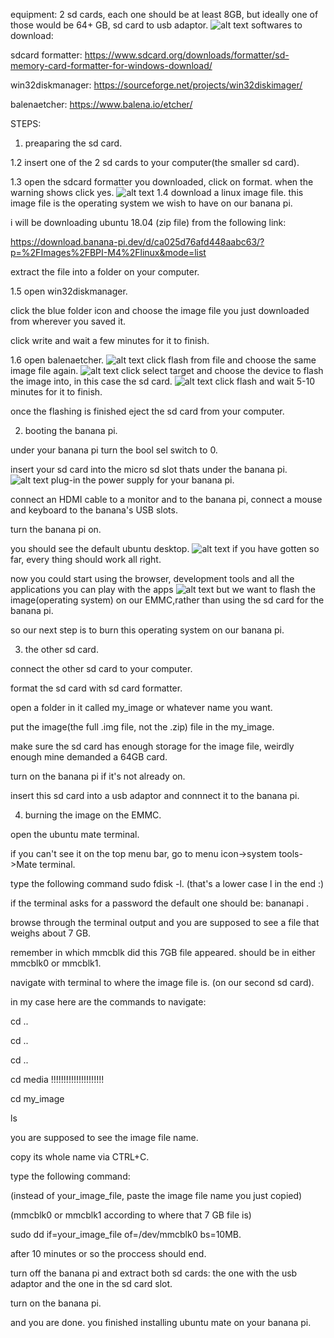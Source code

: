 equipment: 2 sd cards, each one should be at least 8GB, but ideally one of those would be 64+ GB, sd card to usb adaptor.
![alt text](https://github.com/tomer-erez/install-linux-os-banana-pi-m4/blob/main/banana%20instructions/equipment.jpeg)
softwares to download:

sdcard formatter: https://www.sdcard.org/downloads/formatter/sd-memory-card-formatter-for-windows-download/

win32diskmanager: https://sourceforge.net/projects/win32diskimager/

balenaetcher: https://www.balena.io/etcher/


STEPS:
1. preaparing the sd card. 

1.2 insert one of the 2 sd cards to your computer(the smaller sd card). 

1.3 open the sdcard formatter you downloaded, click on format. when the warning shows click yes.
![alt text](https://github.com/tomer-erez/install-linux-os-banana-pi-m4/blob/main/banana%20instructions/sdformatter-1.jpg)
1.4 download a linux image file. this image file is the operating system we wish to have on our banana pi.

i will be downloading ubuntu 18.04 (zip file) from the following link:

https://download.banana-pi.dev/d/ca025d76afd448aabc63/?p=%2FImages%2FBPI-M4%2Flinux&mode=list

extract the file into a folder on your computer.

1.5 open win32diskmanager.

click the blue folder icon and choose the image file you just downloaded from wherever you saved it.

click write and wait a few minutes for it to finish.


1.6 open balenaetcher.
![alt text](https://github.com/tomer-erez/install-linux-os-banana-pi-m4/blob/main/banana%20instructions/balena1_page-0001.jpg)
click flash from file and choose the same image file again.
![alt text](https://github.com/tomer-erez/install-linux-os-banana-pi-m4/blob/main/banana%20instructions/balena2_page-0001.jpg)
click select target and choose the device to flash the image into, in this case the sd card.
![alt text](https://github.com/tomer-erez/install-linux-os-banana-pi-m4/blob/main/banana%20instructions/balena3_page-0001.jpg)
click flash and wait 5-10 minutes for it to finish. 

once the flashing is finished eject the sd card from your computer.


2. booting the banana pi.

under your banana pi turn the bool sel switch to 0.

insert your sd card into the micro sd slot thats under the banana pi.
![alt text](https://github.com/tomer-erez/install-linux-os-banana-pi-m4/blob/main/banana%20instructions/sel%20switch-1.jpg)
plug-in the power supply for your banana pi.

connect an HDMI cable to a monitor and to the banana pi, connect a mouse and keyboard to the banana's USB slots.

turn the banana pi on.

you should see the default ubuntu desktop.
![alt text](https://github.com/tomer-erez/install-linux-os-banana-pi-m4/blob/main/banana%20instructions/desktop%20screen.jpg)
if you have gotten so far, every thing should work all right.

now you could start using the browser, development tools and all the applications you can play with the apps
![alt text](https://github.com/tomer-erez/install-linux-os-banana-pi-m4/blob/main/banana%20instructions/pre%20burn%20desktop.png)
but we want to flash the image(operating system) on our EMMC,rather than using the sd card for the banana pi.

so our next step is to burn this operating system on our banana pi.


3. the other sd card.

connect the other sd card to your computer.

format the sd card with sd card formatter.

open a folder in it called my_image or whatever name you want. 

put the image(the full .img file, not the .zip) file in the my_image.

make sure the sd card has enough storage for the image file, weirdly enough mine demanded a 64GB card.

turn on the banana pi if it's not already on.

insert this sd card into a usb adaptor and connnect it to the banana pi.


4. burning the image on the EMMC.

open the ubuntu mate terminal.

if you can't see it on the top menu bar, go to menu icon->system tools->Mate terminal.

type the following command sudo fdisk -l.   (that's a lower case l in the end :)

if the terminal asks for a password the default one should be: bananapi .

browse through the terminal output and you are supposed to see a file that weighs about 7 GB.

remember in which mmcblk did this 7GB file appeared. should be in either mmcblk0 or mmcblk1.

navigate with terminal to where the image file is. (on our second sd card).

in my case here are the commands to navigate:

cd ..

cd ..

cd ..

cd media !!!!!!!!!!!!!!!!!!!!!

cd my_image

ls

you are supposed to see the image file name.

copy its whole name via CTRL+C.

type the following command:

(instead of your_image_file, paste the image file name you just copied)

(mmcblk0 or mmcblk1 according to where that 7 GB file is)

sudo dd if=your_image_file of=/dev/mmcblk0 bs=10MB.

after 10 minutes or so the proccess should end.

turn off the banana pi and extract both sd cards: the one with the usb adaptor and the one in the sd card slot.

turn on the banana pi.

and you are done. you finished installing ubuntu mate on your banana pi.










